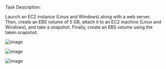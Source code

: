 Task Description:

Launch an EC2 instance (Linux and Windows) along with a web server. Then, create an EBS volume of 5 GB, attach it to an EC2 machine (Linux and Windows), and take a snapshot. 
Finally, create an EBS volume using the taken snapshot.


![image](https://github.com/user-attachments/assets/6b171940-d9c1-4053-a961-d5a419dd8203)

![image](https://github.com/user-attachments/assets/b39336e9-d57e-4977-a4e1-097c96e5e93a)

![image](https://github.com/user-attachments/assets/258a2d7a-36a2-48e0-9acb-c911794e4978)
